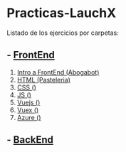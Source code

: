 # Practicas-LauchX
Listado de los ejercicios por carpetas:
## - [FrontEnd]()
1. [Intro a FrontEnd (Abogabot)](./01%20-%20Intro)
2. [HTML (Pasteleria)](./02%20-%20HTML)
3. [CSS ()](./03%20-%20CSS)
4. [JS ()]()
5. [Vuejs ()]()
6. [Vuex ()]()
7. [Azure ()]()
## - [BackEnd](.ads )
